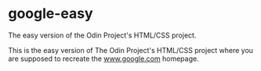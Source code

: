 # google-easy
The easy version of the Odin Project's HTML/CSS project.

This is the easy version of The Odin Project's HTML/CSS project where you are supposed to recreate the www.google.com homepage.
